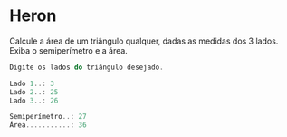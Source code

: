 # Heron

Calcule a área de um triângulo qualquer, dadas as medidas dos 3 lados. Exiba o semiperímetro e a área.

```cs
Digite os lados do triângulo desejado.

Lado 1..: 3
Lado 2..: 25
Lado 3..: 26

Semiperímetro..: 27
Área...........: 36
```
